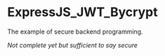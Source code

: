 # ExpressJS_JWT_Bycrypt

The example of secure backend programming.

*Not complete yet but sufficient to say secure*
